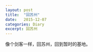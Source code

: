 ```yaml
---
layout: post
title:  "回苏州"
date:   2015-12-07
categories: Diary
excerpt: 回苏州
---
```

像个剑客一样，回苏州，回到暂时的基地。<br>





